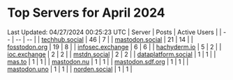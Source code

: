 # Top Servers for April 2024
Last Updated: 04/27/2024 00:25:23 UTC
| Server | Posts | Active Users |
| -- | -- | -- |
| [techhub.social](https://techhub.social/tags/PowerShell) | 46 | 7 |
| [mastodon.social](https://mastodon.social/tags/PowerShell) | 21 | 14 |
| [fosstodon.org](https://fosstodon.org/tags/PowerShell) | 19 | 8 |
| [infosec.exchange](https://infosec.exchange/tags/PowerShell) | 6 | 6 |
| [hachyderm.io](https://hachyderm.io/tags/PowerShell) | 5 | 2 |
| [ioc.exchange](https://ioc.exchange/tags/PowerShell) | 2 | 2 |
| [mstdn.social](https://mstdn.social/tags/PowerShell) | 2 | 2 |
| [dataplatform.social](https://dataplatform.social/tags/PowerShell) | 1 | 1 |
| [mas.to](https://mas.to/tags/PowerShell) | 1 | 1 |
| [mastodon.nu](https://mastodon.nu/tags/PowerShell) | 1 | 1 |
| [mastodon.sdf.org](https://mastodon.sdf.org/tags/PowerShell) | 1 | 1 |
| [mastodon.uno](https://mastodon.uno/tags/PowerShell) | 1 | 1 |
| [norden.social](https://norden.social/tags/PowerShell) | 1 | 1 |
